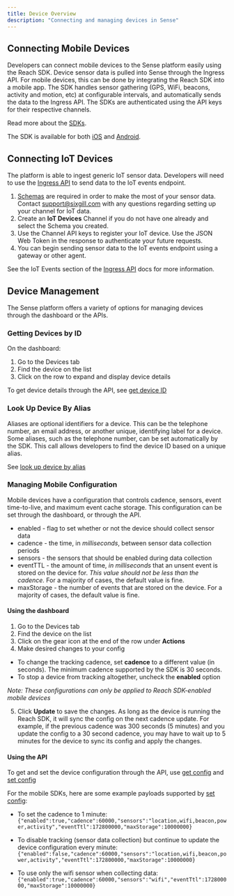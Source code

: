 ```yaml
---
title: Device Overview
description: "Connecting and managing devices in Sense"
---
```


## Connecting Mobile Devices

Developers can connect mobile devices to the Sense platform easily using the Reach SDK. Device sensor data is pulled into Sense through the Ingress API. For mobile devices, this can be done by integrating the Reach SDK into a mobile app. The SDK handles sensor gathering (GPS, WiFi, beacons, activity and motion, etc) at configurable intervals, and automatically sends the data to the Ingress API. The SDKs are authenticated using the API keys for their respective channels.

Read more about the [SDKs](/guides/sdks/overview).

The SDK is available for both [iOS](/guides/sdks/ios-sdk) and [Android](/guides/sdks/android-sdk).

## Connecting IoT Devices

The platform is able to ingest generic IoT sensor data. Developers will need to use the [Ingress API](/apis/ingress) to send data to the IoT events endpoint.

1. [Schemas](/guides/channels/schemas) are required in order to make the most of your sensor data. Contact [support@sixgill.com](mailto:support@sixgill.com) with any questions regarding setting up your channel for IoT data.
2. Create an **IoT Devices** Channel if you do not have one already and select the Schema you created.
3. Use the Channel API keys to register your IoT device. Use the JSON Web Token in the response to authenticate your future requests.
4. You can begin sending sensor data to the IoT events endpoint using a gateway or other agent.  

See the IoT Events section of the [Ingress API](/apis/ingress#/Mobile/post_v1_iot_events) docs for more information.

## Device Management

The Sense platform offers a variety of options for managing devices through the dashboard or the APIs.

### Getting Devices by ID 

On the dashboard:
1. Go to the Devices tab
2. Find the device on the list
3. Click on the row to expand and display device details

To get device details through the API, see [get device ID](/apis/sense-api#tag/devices/paths/~1v2~1devices~1:id/get)

### Look Up Device By Alias

Aliases are optional identifiers for a device. This can be the telephone number, an email address, or another unique, identifying label for a device. Some aliases, such as the telephone number, can be set automatically by the SDK. This call allows developers to find the device ID based on a unique alias.

See [look up device by alias](https://docs.sixgill.com/apis/sense-api#tag/devices/paths/~1v2~1devices~1alias-lookup/post)

### Managing Mobile Configuration

Mobile devices have a configuration that controls cadence, sensors, event time-to-live, and maximum event cache storage. This configuration can be set through the dashboard, or through the API. 

* enabled - flag to set whether or not the device should collect sensor data
* cadence - the time, in *milliseconds*, between sensor data collection periods
* sensors -  the sensors that should be enabled during data collection
* eventTTL - the amount of time, *in milliseconds* that an unsent event is stored on the device for. _This value should not be less than the cadence._ For a majority of cases, the default value is fine.
* maxStorage - the number of events that are stored on the device. For a majority of cases, the default value is fine.

#### Using the dashboard

1. Go to the Devices tab
2. Find the device on the list
3. Click on the gear icon at the end of the row under **Actions**
4. Make desired changes to your config

- To change the tracking cadence, set **cadence** to a different value (in seconds). The minimum cadence supported by the SDK is 30 seconds.
- To stop a device from tracking altogether, uncheck the **enabled** option

_Note: These configurations can only be applied to Reach SDK-enabled mobile devices_

5) Click **Update** to save the changes. As long as the device is running the Reach SDK, it will sync the config on the next cadence update. For example, if the previous cadence was 300 seconds (5 minutes) and you update the config to a 30 second cadence, you may have to wait up to 5 minutes for the device to sync its config and apply the changes.

#### Using the API

To get and set the device configuration through the API, use [get config](/apis/sense-api#tag/devices/paths/~1v2~1devices~1:device~1config/get) and [set config](/apis/sense-api#tag/devices/paths/~1v2~1devices~1:device~1config/post)

For the mobile SDKs, here are some example payloads supported by [set config](/apis/sense-api#tag/devices/paths/~1v2~1devices~1:device~1config/post):

- To set the cadence to 1 minute:
```{"enabled":true,"cadence":60000,"sensors":"location,wifi,beacon,power,activity","eventTtl":172800000,"maxStorage":10000000}```


- To disable tracking (sensor data collection) but continue to update the device configuration every minute:
```{"enabled":false,"cadence":60000,"sensors":"location,wifi,beacon,power,activity","eventTtl":172800000,"maxStorage":10000000}```


- To use only the wifi sensor when collecting data:
```{"enabled":true,"cadence":60000,"sensors":"wifi","eventTtl":172800000,"maxStorage":10000000}```
